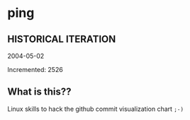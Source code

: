 # ping

## HISTORICAL ITERATION
2004-05-02

Incremented: 2526

## What is this?? 
Linux skills to hack the github commit visualization chart `;-)`
